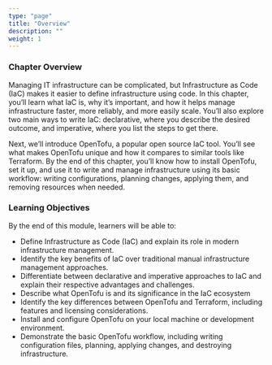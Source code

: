 ```yaml
---
type: "page"
title: "Overview"
description: ""
weight: 1
---
```


### Chapter Overview

Managing IT infrastructure can be complicated, but Infrastructure as Code (IaC) makes it easier to define infrastructure using code. In this chapter, you’ll learn what IaC is, why it’s important, and how it helps manage infrastructure faster, more reliably, and more easily scale. You’ll also explore two main ways to write IaC: declarative, where you describe the desired outcome, and imperative, where you list the steps to get there.

Next, we’ll introduce OpenTofu, a popular open source IaC tool. You’ll see what makes OpenTofu unique and how it compares to similar tools like Terraform. By the end of this chapter, you’ll know how to install OpenTofu, set it up, and use it to write and manage infrastructure using its basic workflow: writing configurations, planning changes, applying them, and removing resources when needed.

### Learning Objectives

By the end of this module, learners will be able to:

- Define Infrastructure as Code (IaC) and explain its role in modern infrastructure management.
- Identify the key benefits of IaC over traditional manual infrastructure management approaches.
- Differentiate between declarative and imperative approaches to IaC and explain their respective advantages and challenges.
- Describe what OpenTofu is and its significance in the IaC ecosystem
- Identify the key differences between OpenTofu and Terraform, including features and licensing considerations.
- Install and configure OpenTofu on your local machine or development environment.
- Demonstrate the basic OpenTofu workflow, including writing configuration files, planning, applying changes, and destroying infrastructure.
